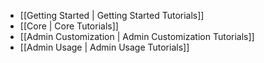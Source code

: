 - [[Getting Started | Getting Started Tutorials]]
- [[Core | Core Tutorials]]
- [[Admin Customization | Admin Customization Tutorials]]
- [[Admin Usage | Admin Usage Tutorials]]
